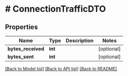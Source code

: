 # # ConnectionTrafficDTO

## Properties

Name | Type | Description | Notes
------------ | ------------- | ------------- | -------------
**bytes_received** | **int** |  | [optional]
**bytes_sent** | **int** |  | [optional]

[[Back to Model list]](../../README.md#models) [[Back to API list]](../../README.md#endpoints) [[Back to README]](../../README.md)
